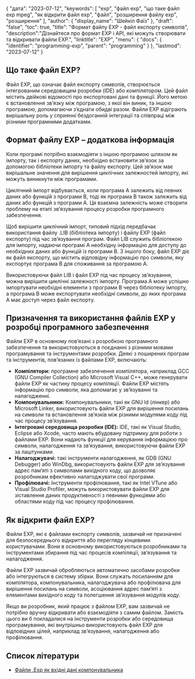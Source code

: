 {
"дата": "2023-07-12",
  "keywords": [
"exp",
"файл exp",
"що таке файл exp mpeg",
"як відкрити файл exp",
"файл",
"розширення файлу exp",
"розширення"
],
  "author": {
"display_name": "Шейкіл Фаїз"
},
"draft": "false",
"toc": true,
"title": "Формат файлу EXP - файл експорту символів",
  "description":"Дізнайтеся про формат EXP і API, які можуть створювати та відкривати файли EXP.",
"linktitle": "EXP",
  "menu": {
    "docs": {
      "identifier": "programming-exp",
      "parent": "programming"
}
},
"lastmod": "2023-07-12"
}

## Що таке файл EXP?

Файл EXP, що означає файл експорту символів, створюється інтегрованим середовищем розробки (IDE) або компілятором. Цей файл містить двійкові відомості про експортовані дані та функції. Його метою є встановлення зв’язку між програмою, з якої він виник, та іншою програмою, допомагаючи з’єднати обидві разом. Файли EXP відіграють вирішальну роль у сприянні бездоганній інтеграції та співпраці між різними програмними додатками.

## Формат файлу EXP – додаткова інформація

Коли програмі потрібно взаємодіяти з іншою програмою шляхом як імпорту, так і експорту даних, необхідно встановити зв’язок за допомогою бібліотеки імпорту та файлу експорту. Цей зв’язок має вирішальне значення для вирішення циклічних залежностей імпорту, які можуть виникнути між програмами.

Циклічний імпорт відбувається, коли програма A залежить від певних даних або функцій з програми B, тоді як програма B також залежить від даних або функцій з програми A. Ця взаємна залежність може створити проблему на етапі зв’язування процесу розробки програмного забезпечення.

Щоб вирішити циклічний імпорт, типовий підхід передбачає використання файлу .LIB (бібліотека імпорту) і файлу EXP (файл експорту) під час зв’язування програм. Файл LIB служить бібліотекою для імпорту, надаючи програмі A необхідну інформацію для доступу до необхідних даних або функцій із програми B. З іншого боку, файл EXP діє як файл експорту, що містить відповідну інформацію про символи, яку експортує програма B для споживання за програмою А.

Використовуючи файл LIB і файл EXP під час процесу зв’язування, можна вирішити циклічні залежності імпорту. Програма A може успішно імпортувати необхідні елементи з програми B через бібліотеку імпорту, а програма B може експортувати необхідні символи, до яких програма A має доступ через файл експорту.

## Призначення та використання файлів EXP у розробці програмного забезпечення

Файли EXP в основному пов’язані з розробкою програмного забезпечення та використовуються в поєднанні з різними мовами програмування та інструментами розробки. Деякі з поширених програм та інструментів, пов’язаних із файлами EXP, включають:

- **Компілятори:** програмне забезпечення компілятора, наприклад GCC (GNU Compiler Collection) або Microsoft Visual C++, може генерувати файли EXP як частину процесу компіляції. Файли EXP містять інформацію про символи, яка допомагає у зв’язуванні та налагодженні.
- **Компонувальники:** Компонувальники, такі як GNU ld (лінкер) або Microsoft Linker, використовують файли EXP для вирішення посилань на символи та встановлення зв’язків між різними модулями коду під час процесу зв’язування.
- **Інтегровані середовища розробки (IDE):** IDE, такі як Visual Studio, Eclipse або Xcode, часто мають вбудовану підтримку для роботи з файлами EXP. Вони надають функції для керування інформацією про символи, налагодження та зв’язування, використовуючи файли EXP за лаштунками.
- **Налагоджувачі:** такі інструменти налагодження, як GDB (GNU Debugger) або WinDbg, використовують файли EXP для зв’язування адрес пам’яті з символами вихідного коду, що дозволяє розробникам ефективно налагоджувати свої програми.
- **Профілювачі:** Інструменти профілювання, такі як Intel VTune або Visual Studio Profiler, можуть використовувати файли EXP для зіставлення даних продуктивності з певними функціями або областями коду під час процесу профілювання.

## Як відкрити файл EXP?

Файли EXP, які є файлами експорту символів, зазвичай не призначені для безпосереднього відкриття або перегляду кінцевими користувачами. Вони в основному використовуються розробниками та інструментами збирання під час процесів компіляції, зв’язування та налагодження.

Файли EXP зазвичай обробляються автоматично засобами розробки або інтегруються в систему збірки. Вони служать посиланням для компілятора, компонувальника, налагоджувача або профілювача для вирішення посилань на символи, асоціювання адрес пам’яті з елементами вихідного коду та полегшення зв’язування модулів коду.

Якщо ви розробник, який працює з файлом EXP, вам зазвичай не потрібно вручну відкривати або взаємодіяти з самим файлом. Замість цього ви б покладалися на інструменти розробки або середовища програмування, які внутрішньо використовують файл EXP для відповідних цілей, наприклад зв’язування, налагодження або профілювання.

## Список літератури
* [Файли .Exp як вхідні дані компонувальника](https://learn.microsoft.com/en-us/cpp/build/reference/dot-exp-files-as-linker-input?view=msvc-170)

